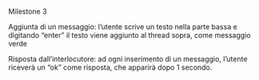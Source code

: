 Milestone 3

Aggiunta di un messaggio: l’utente scrive un testo nella parte bassa e digitando “enter” il testo viene aggiunto al thread sopra, come messaggio verde

Risposta dall’interlocutore: ad ogni inserimento di un messaggio, l’utente riceverà un “ok” come risposta, che apparirà dopo 1 secondo.
